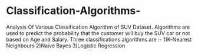 # Classification-Algorithms-
Analysis Of Various Classification Algorithm of SUV Dataset. Algorithms are used to predict the probability that the customer will buy the SUV car or not based on Age and Salary. Three classifications algorithms are :-
1)K-Nearest Neighbours
2)Naive Bayes
3)Logistic Regression

